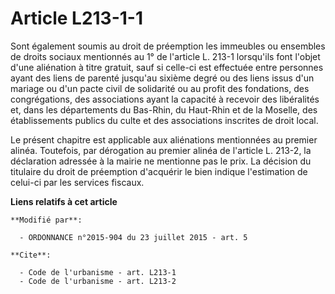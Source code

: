 # Article L213-1-1

Sont également soumis au droit de préemption les immeubles ou ensembles de droits sociaux mentionnés au 1° de l'article L.
213-1 lorsqu'ils font l'objet d'une aliénation à titre gratuit, sauf si celle-ci est effectuée entre personnes ayant des
liens de parenté jusqu'au sixième degré ou des liens issus d'un mariage ou d'un pacte civil de solidarité ou au profit des
fondations, des congrégations, des associations ayant la capacité à recevoir des libéralités et, dans les départements du
Bas-Rhin, du Haut-Rhin et de la Moselle, des établissements publics du culte et des associations inscrites de droit local.  

Le présent chapitre est applicable aux aliénations mentionnées au premier alinéa. Toutefois, par dérogation au premier alinéa
de l'article L. 213-2, la déclaration adressée à la mairie ne mentionne pas le prix. La décision du titulaire du droit de
préemption d'acquérir le bien indique l'estimation de celui-ci par les services fiscaux.

**Liens relatifs à cet article**

	**Modifié par**:

	  - ORDONNANCE n°2015-904 du 23 juillet 2015 - art. 5

	**Cite**:

	  - Code de l'urbanisme - art. L213-1
	  - Code de l'urbanisme - art. L213-2
